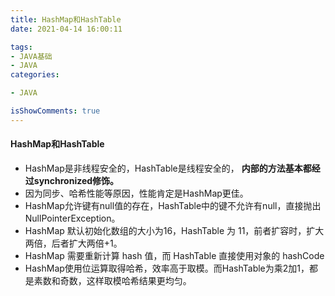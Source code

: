 ```yaml
---
title: HashMap和HashTable
date: 2021-04-14 16:00:11

tags:
- JAVA基础
- JAVA
categories:

- JAVA

isShowComments: true
---
```


#### HashMap和HashTable

- HashMap是非线程安全的，HashTable是线程安全的， **内部的方法基本都经过synchronized修饰。**
- 因为同步、哈希性能等原因，性能肯定是HashMap更佳。
- HashMap允许键有null值的存在，HashTable中的键不允许有null，直接抛出NullPointerException。
- HashMap 默认初始化数组的大小为16，HashTable 为 11，前者扩容时，扩大两倍，后者扩大两倍+1。
- HashMap 需要重新计算 hash 值，而 HashTable 直接使用对象的 hashCode
- HashMap使用位运算取得哈希，效率高于取模。而HashTable为乘2加1，都是素数和奇数，这样取模哈希结果更均匀。

